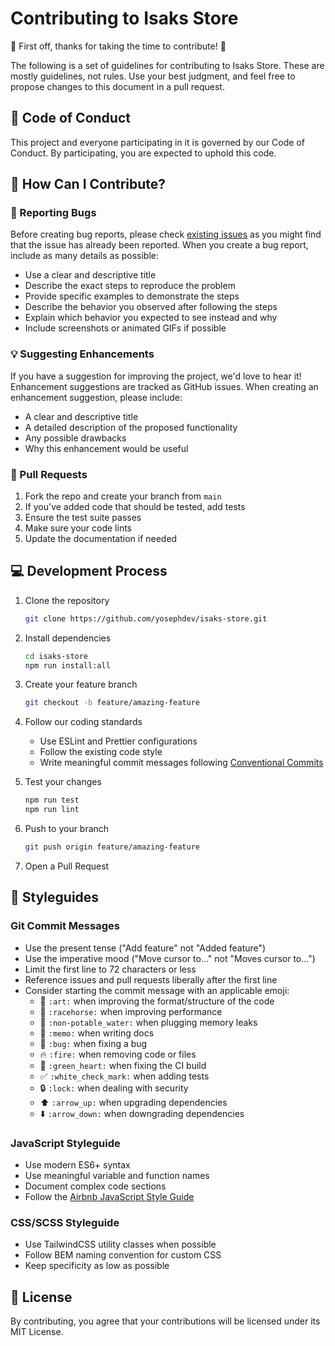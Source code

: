 # Contributing to Isaks Store

🎉 First off, thanks for taking the time to contribute! 🎉

The following is a set of guidelines for contributing to Isaks Store. These are mostly guidelines, not rules. Use your best judgment, and feel free to propose changes to this document in a pull request.

## 📝 Code of Conduct

This project and everyone participating in it is governed by our Code of Conduct. By participating, you are expected to uphold this code.

## 🚀 How Can I Contribute?

### 🐛 Reporting Bugs

Before creating bug reports, please check [existing issues](https://github.com/yosephdev/isaks-store/issues) as you might find that the issue has already been reported. When you create a bug report, include as many details as possible:

* Use a clear and descriptive title
* Describe the exact steps to reproduce the problem
* Provide specific examples to demonstrate the steps
* Describe the behavior you observed after following the steps
* Explain which behavior you expected to see instead and why
* Include screenshots or animated GIFs if possible

### 💡 Suggesting Enhancements

If you have a suggestion for improving the project, we'd love to hear it! Enhancement suggestions are tracked as GitHub issues. When creating an enhancement suggestion, please include:

* A clear and descriptive title
* A detailed description of the proposed functionality
* Any possible drawbacks
* Why this enhancement would be useful

### 🔧 Pull Requests

1. Fork the repo and create your branch from `main`
2. If you've added code that should be tested, add tests
3. Ensure the test suite passes
4. Make sure your code lints
5. Update the documentation if needed

## 💻 Development Process

1. Clone the repository

    ```bash
    git clone https://github.com/yosephdev/isaks-store.git
    ```

1. Install dependencies

    ```bash
    cd isaks-store
    npm run install:all
    ```

1. Create your feature branch

    ```bash
    git checkout -b feature/amazing-feature
    ```

1. Follow our coding standards

    * Use ESLint and Prettier configurations
    * Follow the existing code style
    * Write meaningful commit messages following [Conventional Commits](https://www.conventionalcommits.org/)

1. Test your changes

    ```bash
    npm run test
    npm run lint
    ```

1. Push to your branch

    ```bash
    git push origin feature/amazing-feature
    ```

1. Open a Pull Request

## 🎨 Styleguides

### Git Commit Messages

* Use the present tense ("Add feature" not "Added feature")
* Use the imperative mood ("Move cursor to..." not "Moves cursor to...")
* Limit the first line to 72 characters or less
* Reference issues and pull requests liberally after the first line
* Consider starting the commit message with an applicable emoji:
  * 🎨 `:art:` when improving the format/structure of the code
  * 🐎 `:racehorse:` when improving performance
  * 🚱 `:non-potable_water:` when plugging memory leaks
  * 📝 `:memo:` when writing docs
  * 🐛 `:bug:` when fixing a bug
  * 🔥 `:fire:` when removing code or files
  * 💚 `:green_heart:` when fixing the CI build
  * ✅ `:white_check_mark:` when adding tests
  * 🔒 `:lock:` when dealing with security
  * ⬆️ `:arrow_up:` when upgrading dependencies
  * ⬇️ `:arrow_down:` when downgrading dependencies

### JavaScript Styleguide

* Use modern ES6+ syntax
* Use meaningful variable and function names
* Document complex code sections
* Follow the [Airbnb JavaScript Style Guide](https://github.com/airbnb/javascript)

### CSS/SCSS Styleguide

* Use TailwindCSS utility classes when possible
* Follow BEM naming convention for custom CSS
* Keep specificity as low as possible

## 📄 License

By contributing, you agree that your contributions will be licensed under its MIT License.
